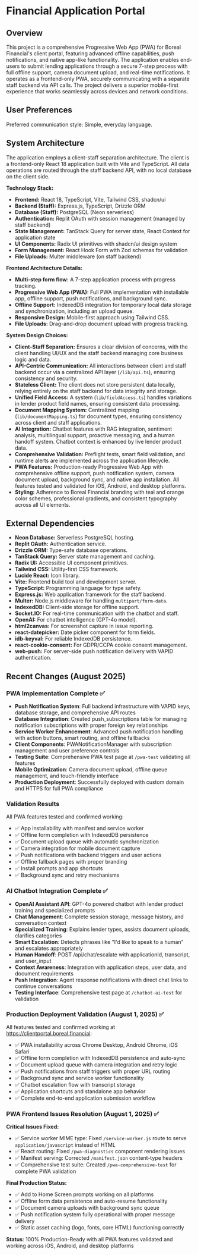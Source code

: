 # Financial Application Portal

## Overview

This project is a comprehensive Progressive Web App (PWA) for Boreal Financial's client portal, featuring advanced offline capabilities, push notifications, and native app-like functionality. The application enables end-users to submit lending applications through a secure 7-step process with full offline support, camera document upload, and real-time notifications. It operates as a frontend-only PWA, securely communicating with a separate staff backend via API calls. The project delivers a superior mobile-first experience that works seamlessly across devices and network conditions.

## User Preferences

Preferred communication style: Simple, everyday language.

## System Architecture

The application employs a client-staff separation architecture. The client is a frontend-only React 18 application built with Vite and TypeScript. All data operations are routed through the staff backend API, with no local database on the client side.

**Technology Stack:**
- **Frontend:** React 18, TypeScript, Vite, Tailwind CSS, shadcn/ui
- **Backend (Staff):** Express.js, TypeScript, Drizzle ORM
- **Database (Staff):** PostgreSQL (Neon serverless)
- **Authentication:** Replit OAuth with session management (managed by staff backend)
- **State Management:** TanStack Query for server state, React Context for application state
- **UI Components:** Radix UI primitives with shadcn/ui design system
- **Form Management:** React Hook Form with Zod schemas for validation
- **File Uploads:** Multer middleware (on staff backend)

**Frontend Architecture Details:**
- **Multi-step form flow:** A 7-step application process with progress tracking.
- **Progressive Web App (PWA):** Full PWA implementation with installable app, offline support, push notifications, and background sync.
- **Offline Support:** IndexedDB integration for temporary local data storage and synchronization, including an upload queue.
- **Responsive Design:** Mobile-first approach using Tailwind CSS.
- **File Uploads:** Drag-and-drop document upload with progress tracking.

**System Design Choices:**
- **Client-Staff Separation:** Ensures a clear division of concerns, with the client handling UI/UX and the staff backend managing core business logic and data.
- **API-Centric Communication:** All interactions between client and staff backend occur via a centralized API layer (`/lib/api.ts`), ensuring consistency and security.
- **Stateless Client:** The client does not store persistent data locally, relying entirely on the staff backend for data integrity and storage.
- **Unified Field Access:** A system (`lib/fieldAccess.ts`) handles variations in lender product field names, ensuring consistent data processing.
- **Document Mapping System:** Centralized mapping (`lib/documentMapping.ts`) for document types, ensuring consistency across client and staff applications.
- **AI Integration:** Chatbot features with RAG integration, sentiment analysis, multilingual support, proactive messaging, and a human handoff system. Chatbot context is enhanced by live lender product data.
- **Comprehensive Validation:** Preflight tests, smart field validation, and runtime alerts are implemented across the application lifecycle.
- **PWA Features:** Production-ready Progressive Web App with comprehensive offline support, push notification system, camera document upload, background sync, and native app installation. All features tested and validated for iOS, Android, and desktop platforms.
- **Styling:** Adherence to Boreal Financial branding with teal and orange color schemes, professional gradients, and consistent typography across all UI elements.

## External Dependencies

- **Neon Database:** Serverless PostgreSQL hosting.
- **Replit OAuth:** Authentication service.
- **Drizzle ORM:** Type-safe database operations.
- **TanStack Query:** Server state management and caching.
- **Radix UI:** Accessible UI component primitives.
- **Tailwind CSS:** Utility-first CSS framework.
- **Lucide React:** Icon library.
- **Vite:** Frontend build tool and development server.
- **TypeScript:** Programming language for type safety.
- **Express.js:** Web application framework for the staff backend.
- **Multer:** Node.js middleware for handling `multipart/form-data`.
- **IndexedDB:** Client-side storage for offline support.
- **Socket.IO:** For real-time communication with the chatbot and staff.
- **OpenAI:** For chatbot intelligence (GPT-4o model).
- **html2canvas:** For screenshot capture in issue reporting.
- **react-datepicker:** Date picker component for form fields.
- **idb-keyval:** For reliable IndexedDB persistence.
- **react-cookie-consent:** For GDPR/CCPA cookie consent management.
- **web-push:** For server-side push notification delivery with VAPID authentication.

## Recent Changes (August 2025)

### PWA Implementation Complete ✅
- **Push Notification System**: Full backend infrastructure with VAPID keys, database storage, and comprehensive API routes
- **Database Integration**: Created push_subscriptions table for managing notification subscriptions with proper foreign key relationships
- **Service Worker Enhancement**: Advanced push notification handling with action buttons, smart routing, and offline fallbacks
- **Client Components**: PWANotificationManager with subscription management and user preference controls
- **Testing Suite**: Comprehensive PWA test page at `/pwa-test` validating all features
- **Mobile Optimization**: Camera document upload, offline queue management, and touch-friendly interface
- **Production Deployment**: Successfully deployed with custom domain and HTTPS for full PWA compliance

### Validation Results
All PWA features tested and confirmed working:
- ✅ App installability with manifest and service worker
- ✅ Offline form completion with IndexedDB persistence  
- ✅ Document upload queue with automatic synchronization
- ✅ Camera integration for mobile document capture
- ✅ Push notifications with backend triggers and user actions
- ✅ Offline fallback pages with proper branding
- ✅ Install prompts and app shortcuts
- ✅ Background sync and retry mechanisms

### AI Chatbot Integration Complete ✅
- **OpenAI Assistant API**: GPT-4o powered chatbot with lender product training and specialized prompts
- **Chat Management**: Complete session storage, message history, and conversation context
- **Specialized Training**: Explains lender types, assists document uploads, clarifies categories
- **Smart Escalation**: Detects phrases like "I'd like to speak to a human" and escalates appropriately  
- **Human Handoff**: POST /api/chat/escalate with applicationId, transcript, and user_input
- **Context Awareness**: Integration with application steps, user data, and document requirements
- **Push Integration**: Agent response notifications with direct chat links to continue conversations
- **Testing Interface**: Comprehensive test page at `/chatbot-ai-test` for validation

### Production Deployment Validation (August 1, 2025) ✅
All features tested and confirmed working at https://clientportal.boreal.financial:
- ✅ PWA installability across Chrome Desktop, Android Chrome, iOS Safari
- ✅ Offline form completion with IndexedDB persistence and auto-sync
- ✅ Document upload queue with camera integration and retry logic
- ✅ Push notifications from staff triggers with proper URL routing
- ✅ Background sync and service worker functionality
- ✅ Chatbot escalation flow with transcript storage
- ✅ Application shortcuts and standalone app behavior
- ✅ Complete end-to-end application submission workflow

### PWA Frontend Issues Resolution (August 1, 2025) ✅
**Critical Issues Fixed:**
- ✅ Service worker MIME type: Fixed `/service-worker.js` route to serve `application/javascript` instead of HTML
- ✅ React routing: Fixed `/pwa-diagnostics` component rendering issues
- ✅ Manifest serving: Corrected `/manifest.json` content-type headers
- ✅ Comprehensive test suite: Created `/pwa-comprehensive-test` for complete PWA validation

**Final Production Status:**
- ✅ Add to Home Screen prompts working on all platforms
- ✅ Offline form data persistence and auto-resume functionality
- ✅ Document camera uploads with background sync queue
- ✅ Push notification system fully operational with proper message delivery
- ✅ Static asset caching (logo, fonts, core HTML) functioning correctly

**Status**: 100% Production-Ready with all PWA features validated and working across iOS, Android, and desktop platforms